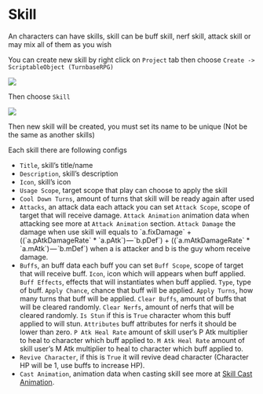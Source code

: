 # Skill

An characters can have skills, skill can be buff skill, nerf skill, attack skill or may mix all of them as you wish

You can create new skill by right click on `Project` tab then choose `Create -> ScriptableObject (TurnbaseRPG)`

![](../images/CreateScriptableObject.png)

Then choose `Skill`

![](../images/0cUu7emT4JMc_S_lA.png)

Then new skill will be created, you must set its name to be unique (Not be the same as another skills)

Each skill there are following configs

- `Title`, skill’s title/name
- `Description`, skill’s description
- `Icon`, skill’s icon
- `Usage Scope`, target scope that play can choose to apply the skill
- `Cool Down Turns`, amount of turns that skill will be ready again after used
- `Attacks`, an attack data each attack you can set `Attack Scope`, scope of target that will receive damage. `Attack Animation` animation data when attacking see more at `Attack Animation` section. `Attack Damage` the damage when use skill will equals to \`a.fixDamage\` + ((\`a.pAtkDamageRate\` \* \`a.pAtk\`) — \`b.pDef\`) + ((\`a.mAtkDamageRate\` \* \`a.mAtk\`) — \`b.mDef\`) when a is attacker and b is the guy whom receive damage.
- `Buffs`, an buff data each buff you can set `Buff Scope`, scope of target that will receive buff. `Icon`, icon which will appears when buff applied. `Buff Effects`, effects that will instantiates when buff applied. `Type`, type of buff. `Apply Chance`, chance that buff will be applied. `Apply Turns`, how many turns that buff will be applied. `Clear Buffs`, amount of buffs that will be cleared randomly. `Clear Nerfs`, amount of nerfs that will be cleared randomly. `Is Stun` if this is `True` character whom this buff applied to will stun. `Attributes` buff attributes for nerfs it should be lower than zero. `P Atk Heal Rate` amount of skill user’s P Atk multiplier to heal to character which buff applied to. `M Atk Heal Rate` amount of skill user’s M Atk multiplier to heal to character which buff applied to.
- `Revive Character`, if this is `True` it will revive dead character (Character HP will be 1, use buffs to increase HP).
- `Cast Animation`, animation data when casting skill see more at [Skill Cast Animation](./008-attack-animation-and-skill-cast-animation.md).